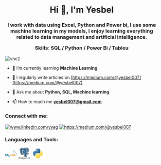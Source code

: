 <h1 align="center">Hi 👋, I'm Yesbel</h1>
<h3 align="center"> I work with data using  Excel, Python and Power bi, I use some machine learning in my models, I enjoy learning everything related to data management and artificial intelligence. 
  
Skills: SQL / Python / Power Bi / Tableu</h3>

<p align="left"> <img src="https://komarev.com/ghpvc/?username=vhc2&label=Profile%20views&color=0e75b6&style=flat" alt="vhc2" /> </p>

- 🌱 I’m currently learning **Machine Learning**

- 📝 I regularly write articles on [https://medium.com/@yesbel007](https://medium.com/@yesbel007)

- 💬 Ask me about **Python, SQL, Machine learning**

- 📫 How to reach me **yesbel007@gmail.com**

<h3 align="left">Connect with me:</h3>
<p align="left">
<a href="https://linkedin.com/yyag" target="blank"><img align="center" src="https://raw.githubusercontent.com/rahuldkjain/github-profile-readme-generator/master/src/images/icons/Social/linked-in-alt.svg" alt="www.linkedin.com/yyag" height="30" width="40" /></a>
<a href="https://medium.com/https://medium.com/@yesbel007" target="blank"><img align="center" src="https://raw.githubusercontent.com/rahuldkjain/github-profile-readme-generator/master/src/images/icons/Social/medium.svg" alt="https://medium.com/@yesbel007" height="30" width="40" /></a>
</p>

<h3 align="left">Languages and Tools:</h3>
<p align="left"> <a href="https://www.mysql.com/" target="_blank" rel="noreferrer"> <img src="https://raw.githubusercontent.com/devicons/devicon/master/icons/mysql/mysql-original-wordmark.svg" alt="mysql" width="40" height="40"/> </a> <a href="https://www.postgresql.org" target="_blank" rel="noreferrer"> <img src="https://raw.githubusercontent.com/devicons/devicon/master/icons/postgresql/postgresql-original-wordmark.svg" alt="postgresql" width="40" height="40"/> </a> <a href="https://www.python.org" target="_blank" rel="noreferrer"> <img src="https://raw.githubusercontent.com/devicons/devicon/master/icons/python/python-original.svg" alt="python" width="40" height="40"/> </a> </p>
